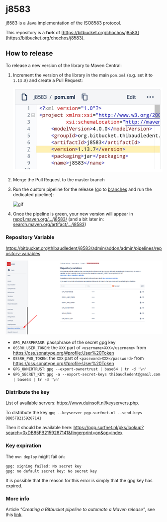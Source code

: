 # j8583

j8583 is a Java implementation of the ISO8583 protocol.

This repository is a **fork** of [https://bitbucket.org/chochos/j8583](https://bitbucket.org/chochos/j8583).

## How to release

To release a new version of the library to Maven Central:

1) Increment the version of the library in the main `pom.xml` (e.g. set it to `1.13.8`) and create a Pull Request:

   ![pom](how_to_release_update_pom.png)

2) Merge the Pull Request to the master branch

3) Run the custom pipeline for the release (go to [branches](https://github.com/thibaudledent/j8583/branches) and run the dedicated pipeline):

   ![gif](https://raw.githubusercontent.com/thibaudledent/j8583/master/how_to_release.gif)

4) Once the pipeline is green, your new version will appear in [repo1.maven.org/.../j8583/](https://repo1.maven.org/maven2/com/github/thibaudledent/j8583/j8583/) (and a bit later in: [search.maven.org/artifact/.../j8583](https://search.maven.org/artifact/com.github.thibaudledent.j8583/j8583))

### Repository Variable

https://bitbucket.org/thibaudledent/j8583/admin/addon/admin/pipelines/repository-variables

![repository_variable](repository_variables.png)

* `GPG_PASSPHRASE`: passphrase of the secret gpg key
* `OSSRH_USER_TOKEN`: the `XXX` part of `<username>XXX</username>` from https://oss.sonatype.org/#profile;User%20Token
* `OSSRH_PWD_TOKEN`:  the `XXX` part of `<password>XXX</password>` from https://oss.sonatype.org/#profile;User%20Token
* `GPG_OWNERTRUST`: `gpg --export-ownertrust | base64 | tr -d '\n'`
* `GPG_SECRET_KEY`: `gpg -a --export-secret-keys thibaudledent@gmail.com | base64 | tr -d '\n'`

### Distribute the key

List of available servers: https://www.duinsoft.nl/keyservers.php.

To distribute the key `gpg --keyserver pgp.surfnet.nl --send-keys DB85FB2159287141`

Then it should be available here: https://pgp.surfnet.nl/pks/lookup?search=0xDB85FB2159287141&fingerprint=on&op=index

### Key expiration

The `mvn deploy` might fail on:

```
gpg: signing failed: No secret key
gpg: no default secret key: No secret key
```

It is possible that the reason for this error is simply that the gpg key has expired.

### More info

Article *"Creating a Bitbucket pipeline to automate a Maven release"*, see this [link](https://thibaudledent.github.io/2019/03/01/bitbucket-pipeline/).